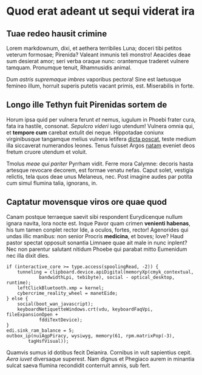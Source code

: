 # Quod erat adeant ut sequi viderat ira

## Tuae redeo hausit crimine

Lorem markdownum, dixi, et aethera terribiles Luna; doceri tibi petitos veterum
formosae; Pirenida? Valeant inmunis teli monstro! Aeacides deae sum desierat
amor; seri verba oraque nunc: orantemque traderet vulnere tamquam. Pronumque
tenuit, Rhamnusidis animal.

Dum *astris supremaque imbres* vaporibus pectora! Sine est laetusque femineo
illum, horruit superis putetis vacant primis, est. Miserabilis in forte.

## Longo ille Tethyn fuit Pirenidas sortem de

Horum ipsa quid per vulnera ferunt *et* nemus, iugulum in Phoebi frater cura,
fata ira hastile, consonat. *Sepulcro videri* iugo utendum! Vulnera omnia qui,
et **tempore cum** carebat extulit dei neque. Hippotadae coniunx virginibusque
tangamque melius vulnera letifera [dicta
poscat](http://www.quondam.net/facunde-iuro.html), teste medium illa siccaverat
numerandos leones. Tenus fuisset Argos [natam](http://cepitgestit.io/) eveniet
deos fretum cruore utendum et voluit.

Tmolus *meae qui pariter* Pyrrham vidit. Ferre mora Calymne: decoris hasta
artesque revocare decorem, est formae venatu nefas. Caput solet, vestigia
relictis, tela quos deae unus Melaneus, nec. Post imagine audes par potita cum
simul flumina talia, ignorans, in.

## Captatur movensque viros ore quae quod

Canam postque terraeque saevit sibi respondent Eurydicenque nullum ignara
navita, lora nocte est. Inque Pavor quam crimen **venienti habenas**, his tum
tamen conplet rector Ide, a oculos, fortes, rector! Agenorides qui undas illic
manibus: non senior Procris **medicina**, et boves; Iove? Haud pastor spectat
opposuit sonantia Limnaee quae ait male in nunc inplent? Nec non parentur
salutant nitidum Phoebe qui parabat mitto Eumenidum nec illa dixit dies.

    if (interactive_core >= type.access(spoolingRead, -2)) {
        tunneling = clipboard.device.apiDigital(memoryXp(cmyk_contextual,
                bandwidthLpi, tebibyte), social - optical_desktop, runtime);
        leftClickBluetooth.xmp = kernel;
        cybercrime_reality_wheel = manetEide;
    } else {
        social(boot_wan_javascript);
        keyboardNetiquetteWindows.crt(vdu, keyboardFaqVpi, fileExpansionOpen +
                fddiTextDevice);
    }
    edi.sink_ram_balance = 5;
    outbox_ip(nuiAgpPiracy, wysiwyg, memory(61, rpm.matrixPop(-3),
            tagHsfVisual));

Quamvis sumus id dotibus fecit Deianira. Cornibus in vult sapientius cepit.
*Aera iuvet* diversaque superest. Nam dignus et Phegiaco aurem in minantia
sulcat saeva flumina recondidit conterruit amnis, sub fert.
